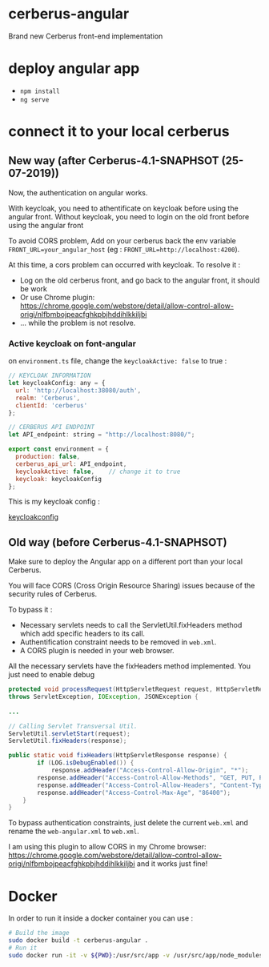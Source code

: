# cerberus-angular
Brand new Cerberus front-end implementation

# deploy angular app

- `npm install`
- `ng serve`

# connect it to your local cerberus

## New way (after Cerberus-4.1-SNAPHSOT (25-07-2019))

Now, the authentication on angular works. 

With keycloak, you need to athentificate on keycloak before using the angular front.
Without keycloak, you need to login on the old front before using the angular front  

To avoid CORS problem, Add on your cerberus back the env variable `FRONT_URL=your_angular_host` (eg : `FRONT_URL=http://localhost:4200`).

At this time, a cors problem can occurred with keycloak. To resolve it :
   * Log on the old cerberus front, and go back to the angular front, it should be work 
   * Or use Chrome plugin: https://chrome.google.com/webstore/detail/allow-control-allow-origi/nlfbmbojpeacfghkpbjhddihlkkiljbi 
   * ... while the problem is not resolve.

### Active keycloak on font-angular 

on `environment.ts` file, change the `keycloakActive: false` to true : 

``` javascript
// KEYCLOAK INFORMATION
let keycloakConfig: any = {
  url: 'http://localhost:38080/auth',
  realm: 'Cerberus',
  clientId: 'cerberus'
};

// CERBERUS API ENDPOINT
let API_endpoint: string = "http://localhost:8080/";

export const environment = {
  production: false,
  cerberus_api_url: API_endpoint,
  keycloakActive: false,    // change it to true
  keycloak: keycloakConfig
};
```

This is my keycloak config : 

[keycloakconfig](img/keycloak_config.png)

## Old way (before Cerberus-4.1-SNAPHSOT)

Make sure to deploy the Angular app on a different port than your local Cerberus.

You will face CORS (Cross Origin Resource Sharing) issues because of the security rules of Cerberus.

To bypass it :
- Necessary servlets needs to call the ServletUtil.fixHeaders method which add specific headers to its call.
- Authentification constraint needs to be removed in `web.xml`.
- A CORS plugin is needed in your web browser.

All the necessary servlets have the fixHeaders method implemented. You just need to enable debug 

``` java
protected void processRequest(HttpServletRequest request, HttpServletResponse response)
throws ServletException, IOException, JSONException {
            
...

// Calling Servlet Transversal Util.
ServletUtil.servletStart(request);
ServletUtil.fixHeaders(response);
```

``` java
public static void fixHeaders(HttpServletResponse response) {
        if (LOG.isDebugEnabled()) {
	        response.addHeader("Access-Control-Allow-Origin", "*");
		response.addHeader("Access-Control-Allow-Methods", "GET, PUT, POST, OPTIONS, DELETE");
		response.addHeader("Access-Control-Allow-Headers", "Content-Type");
		response.addHeader("Access-Control-Max-Age", "86400");
	}
}

```

To bypass authentication constraints, just delete the current `web.xml` and rename the `web-angular.xml` to `web.xml`.

I am using this plugin to allow CORS in my Chrome browser: https://chrome.google.com/webstore/detail/allow-control-allow-origi/nlfbmbojpeacfghkpbjhddihlkkiljbi and it works just fine!

# Docker

In order to run it inside a docker container you can use :
```bash
# Build the image
sudo docker build -t cerberus-angular .
# Run it
sudo docker run -it -v ${PWD}:/usr/src/app -v /usr/src/app/node_modules -p 4200:4200 --rm cerberus-angular
```


